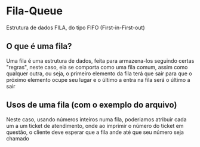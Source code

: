 # Fila-Queue
Estrutura de dados FILA, do tipo FIFO (First-in-First-out)

## O que é uma fila?
Uma fila é uma estrutura de dados, feita para armazena-los seguindo certas "regras", neste caso, ela se comporta como uma fila comum, assim como qualquer outra, ou seja, o primeiro elemento da fila terá que sair para que o próximo elemento ocupe seu lugar e o último a entra na fila será o último a sair

## Usos de uma fila (com o exemplo do arquivo)
Neste caso, usando números inteiros numa fila, poderiamos atribuir cada um a um ticket de atendimento, onde ao imprimir o número do ticket em questão, o cliente deve esperar que a fila ande até que seu número seja chamado
